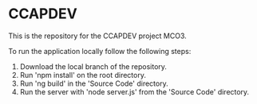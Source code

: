 # CCAPDEV
This is the repository for the CCAPDEV project MCO3. 

To run the application locally follow the following steps:
  1. Download the local branch of the repository.
  2. Run 'npm install' on the root directory.
  3. Run 'ng build' in the 'Source Code' directory.
  4. Run the server with 'node server.js' from the 'Source Code' directory.

